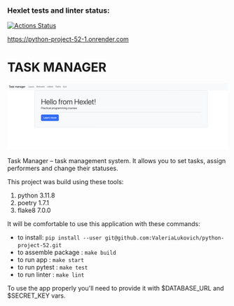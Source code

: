 ### Hexlet tests and linter status:
[![Actions Status](https://github.com/ValeriaLukovich/python-project-52/actions/workflows/hexlet-check.yml/badge.svg)](https://github.com/ValeriaLukovich/python-project-52/actions)


https://python-project-52-1.onrender.com

# TASK MANAGER

![Alt text](<Screenshot 2024-05-02 at 16.49.24.png>)

Task Manager – task management system. It allows you to set tasks, assign performers and change their statuses.

This project was build using these tools:
1. python 3.11.8
2. poetry 1.7.1
3. flake8 7.0.0

It will be comfortable to use this application with these commands:
- to install: `pip install --user git@github.com:ValeriaLukovich/python-project-52.git`
- to assemble package : `make build`
- to run app : `make start`
- to run pytest : `make test`
- to run linter : `make lint`

To use the app properly you'll need to provide it with $DATABASE_URL and $SECRET_KEY vars.